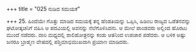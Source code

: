 +++
title = "025 ನುಡಿದ ಸಮಯಕೆ"

+++
25. ಹಿಂದೆಯೇ ಗೊತ್ತು ಮಾಡಿದ ಸಮಯಕ್ಕೆ ತನ್ನ ಹೆಂಡತಿಯನ್ನು ಒಪ್ಪಿಸಿ, ಹಿಡಿಂಬ ರಾಜ್ಯದ ಒಡೆತನವನ್ನು ಘಟೋತ್ಕಚನಿಗೆ ವಹಿಸಿ ಆ ಪದವಿಯಲ್ಲಿ ಅವನನ್ನು ನೆಲೆಗೊಳಿಸಿದನು. ಆ ಮೇಲೆ ಪಾಂಡವರು ಅಲ್ಲಿಂದ ಹೊರಟು ಮುಂದೆ ನಡೆದರು. ದಾರಿ ಮಧ್ಯದಲ್ಲಿ ಶಾಲಿಹೋತ್ರನನ್ನು ಕಂಡು ಆತನಿಂದ ಉಪಚಾರ ಪಡೆದರು. ಆ ಬಳಿಕ ಅಷ್ಟು ಜನರೂ ಬ್ರಾಹ್ಮಣ ವೇಷದಲ್ಲಿ ಪಶ್ಚಿಮಾಭಿಮುಖವಾಗಿ ಪ್ರಯಾಣ ಮಾಡಿದರು.